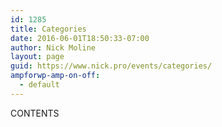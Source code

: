 ```yaml
---
id: 1285
title: Categories
date: 2016-06-01T18:50:33-07:00
author: Nick Moline
layout: page
guid: https://www.nick.pro/events/categories/
ampforwp-amp-on-off:
  - default
---
```

CONTENTS